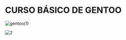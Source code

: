 # CURSO BÁSICO DE GENTOO
![gentoo(1)](https://user-images.githubusercontent.com/86272521/199267474-85b94a3f-fdb0-4abb-bce7-66c6c281f6d3.png)

![2](https://user-images.githubusercontent.com/86272521/199251825-c55a637a-b8ff-43fe-bc49-a8ccffbc6f04.png)
